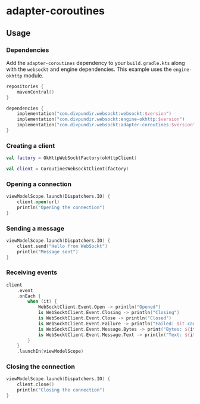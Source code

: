 # adapter-coroutines

## Usage

### Dependencies

Add the `adapter-coroutines` dependency to your `build.gradle.kts` along with the `websockt` and engine dependencies.
This example uses the `engine-okhttp` module.

```kotlin
repositories {
    mavenCentral()
}

dependencies {
    implementation("com.divpundir.websockt:websockt:$version")
    implementation("com.divpundir.websockt:engine-okhttp:$version")
    implementation("com.divpundir.websockt:adapter-coroutines:$version")
}
```

### Creating a client

```kotlin
val factory = OkHttpWebSocktFactory(okHttpClient)

val client = CoroutinesWebsocktClient(factory)
```

### Opening a connection

```kotlin
viewModelScope.launch(Dispatchers.IO) {
    client.open(url)
    println("Opening the connection")
}
```

### Sending a message

```kotlin
viewModelScope.launch(Dispatchers.IO) {
    client.send("Hello from WebSockt")
    println("Message sent")
}
```

### Receiving events

```kotlin
client
    .event
    .onEach {
        when (it) {
            WebSocktClient.Event.Open -> println("Opened")
            is WebSocktClient.Event.Closing -> println("Closing")
            is WebSocktClient.Event.Close -> println("Closed")
            is WebSocktClient.Event.Failure -> println("Failed: $it.cause")
            is WebSocktClient.Event.Message.Bytes -> print("Bytes: ${it.payload}")
            is WebSocktClient.Event.Message.Text -> println("Text: ${it.payload}")
        } 
    }
    .launchIn(viewModelScope)
```

### Closing the connection

```kotlin
viewModelScope.launch(Dispatchers.IO) {
    client.close()
    println("Closing the connection")
}
```
